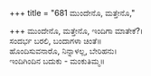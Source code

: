 +++
title = "681 ಮುಂದೇನೊ, ಮತ್ತೇನೊ,"

+++
ಮುಂದೇನೊ, ಮತ್ತೇನೊ, ಇಂದಿಗಾ ಮಾತೇಕೆ?।  
ಸಂದರ್ಭ ಬರಲಿ, ಬಂದಾಗಳಾ ಚಿಂತೆ॥  
ಹೊಂದಿಸುವನಾರೊ, ನಿನ್ನಾಳಲ್ಲ, ಬೇರಿಹನು।  
ಇಂದಿಗಿಂದಿನ ಬದುಕು - ಮಂಕುತಿಮ್ಮ॥  
